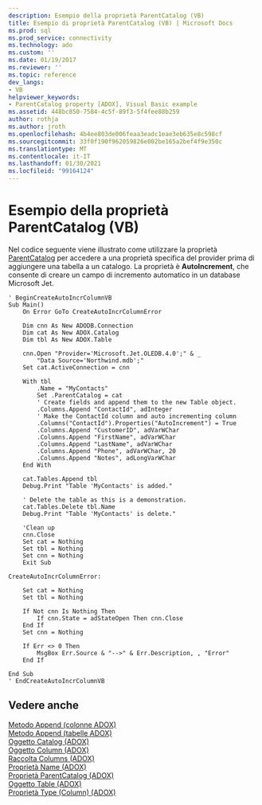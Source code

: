 ```yaml
---
description: Esempio della proprietà ParentCatalog (VB)
title: Esempio di proprietà ParentCatalog (VB) | Microsoft Docs
ms.prod: sql
ms.prod_service: connectivity
ms.technology: ado
ms.custom: ''
ms.date: 01/19/2017
ms.reviewer: ''
ms.topic: reference
dev_langs:
- VB
helpviewer_keywords:
- ParentCatalog property [ADOX], Visual Basic example
ms.assetid: 448bc850-7584-4c5f-89f3-5f4fee88b259
author: rothja
ms.author: jroth
ms.openlocfilehash: 4b4ee803de006feaa3eadc1eae3eb635e8c598cf
ms.sourcegitcommit: 33f0f190f962059826e002be165a2bef4f9e350c
ms.translationtype: MT
ms.contentlocale: it-IT
ms.lasthandoff: 01/30/2021
ms.locfileid: "99164124"
---
```

# <a name="parentcatalog-property-example-vb"></a>Esempio della proprietà ParentCatalog (VB)
Nel codice seguente viene illustrato come utilizzare la proprietà [ParentCatalog](./parentcatalog-property-adox.md) per accedere a una proprietà specifica del provider prima di aggiungere una tabella a un catalogo. La proprietà è **AutoIncrement**, che consente di creare un campo di incremento automatico in un database Microsoft Jet.  
  
```  
' BeginCreateAutoIncrColumnVB  
Sub Main()  
    On Error GoTo CreateAutoIncrColumnError  
  
    Dim cnn As New ADODB.Connection  
    Dim cat As New ADOX.Catalog  
    Dim tbl As New ADOX.Table  
  
    cnn.Open "Provider='Microsoft.Jet.OLEDB.4.0';" & _  
        "Data Source='Northwind.mdb';"  
    Set cat.ActiveConnection = cnn  
  
    With tbl  
        .Name = "MyContacts"  
        Set .ParentCatalog = cat  
        ' Create fields and append them to the new Table object.  
        .Columns.Append "ContactId", adInteger  
        ' Make the ContactId column and auto incrementing column  
        .Columns("ContactId").Properties("AutoIncrement") = True  
        .Columns.Append "CustomerID", adVarWChar  
        .Columns.Append "FirstName", adVarWChar  
        .Columns.Append "LastName", adVarWChar  
        .Columns.Append "Phone", adVarWChar, 20  
        .Columns.Append "Notes", adLongVarWChar  
    End With  
  
    cat.Tables.Append tbl  
    Debug.Print "Table 'MyContacts' is added."  
  
    ' Delete the table as this is a demonstration.  
    cat.Tables.Delete tbl.Name  
    Debug.Print "Table 'MyContacts' is delete."  
  
    'Clean up  
    cnn.Close  
    Set cat = Nothing  
    Set tbl = Nothing  
    Set cnn = Nothing  
    Exit Sub  
  
CreateAutoIncrColumnError:  
  
    Set cat = Nothing  
    Set tbl = Nothing  
  
    If Not cnn Is Nothing Then  
        If cnn.State = adStateOpen Then cnn.Close  
    End If  
    Set cnn = Nothing  
  
    If Err <> 0 Then  
        MsgBox Err.Source & "-->" & Err.Description, , "Error"  
    End If  
  
End Sub  
' EndCreateAutoIncrColumnVB  
```  
  
## <a name="see-also"></a>Vedere anche  
 [Metodo Append (colonne ADOX)](./append-method-adox-columns.md)   
 [Metodo Append (tabelle ADOX)](./append-method-adox-tables.md)   
 [Oggetto Catalog (ADOX)](./catalog-object-adox.md)   
 [Oggetto Column (ADOX)](./column-object-adox.md)   
 [Raccolta Columns (ADOX)](./columns-collection-adox.md)   
 [Proprietà Name (ADOX)](./name-property-adox.md)   
 [Proprietà ParentCatalog (ADOX)](./parentcatalog-property-adox.md)   
 [Oggetto Table (ADOX)](./table-object-adox.md)   
 [Proprietà Type (Column) (ADOX)](./type-property-column-adox.md)